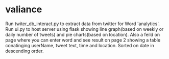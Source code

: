 # valiance
Run twiter_db_interact.py to extract data from twitter for Word 'analytics'.
Run ui.py to host server using flask showing line graph(based on weekly or daily number of tweets) and pie charts(based on location). Also a feild on page where you can enter word and see result on page 2 showing a table conatinging userName, tweet text, time and location. Sorted on date in descending order.
